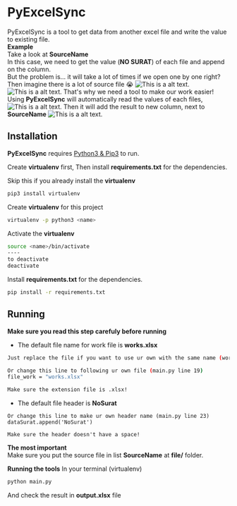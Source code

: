# PyExcelSync

PyExcelSync is a tool to get data from another excel file and write the value to existing file.
<br />
**Example** <br />
Take a look at **SourceName**
<br />
In this case, we need to get the value (**NO SURAT**) of each file and append on the column.
<br />
But the problem is... it will take a lot of times if we open one by one right?
Then imagine there is a lot of source file 😭
![This is a alt text.](https://i.imgur.com/ZbLXPfC.png "This is a sample image.")
![This is a alt text.](https://i.imgur.com/Ba6nbVV.png "This is a sample image.")
That's why we need a tool to make our work easier! <br />
Using **PyExcelSync** will automatically read the values of each files,
![This is a alt text.](https://i.imgur.com/4iqqxVq.png "This is a sample image.")
Then it will add the result to new column, next to **SourceName**
![This is a alt text.](https://i.imgur.com/IUNW24s.png "This is a sample image.")

## Installation

**PyExcelSync** requires [Python3 & Pip3](https://www.python.org/downloads/) to run.

Create **virtualenv** first,
Then install **requirements.txt** for the dependencies.

Skip this if you already install the **virtualenv**

```sh
pip3 install virtualenv
```

Create **virtualenv** for this project

```sh
virtualenv -p python3 <name>
```

Activate the **virtualenv**

```sh
source <name>/bin/activate
----
to deactivate
deactivate
```

Install **requirements.txt** for the dependencies.

```sh
pip install -r requirements.txt
```

## Running

**Make sure you read this step carefuly before running**

- The default file name for work file is **works.xlsx**

```sh
Just replace the file if you want to use ur own with the same name (works.xlsx)

Or change this line to following ur own file (main.py line 19)
file_work = "works.xlsx"

Make sure the extension file is .xlsx!
```

- The default file header is **NoSurat**

```
Or change this line to make ur own header name (main.py line 23)
dataSurat.append('NoSurat')

Make sure the header doesn't have a space!
```

**The most important** <br />
Make sure you put the source file in list **SourceName** at **file/** folder.

**Running the tools**
In your terminal (virtualenv)

```sh
python main.py
```

And check the result in **output.xlsx** file
